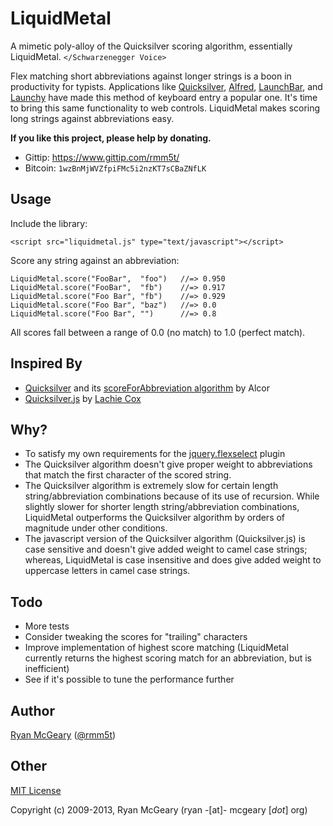 # LiquidMetal

A mimetic poly-alloy of the Quicksilver scoring algorithm, essentially
LiquidMetal. `</Schwarzenegger Voice>`

Flex matching short abbreviations against longer strings is a boon in
productivity for typists.  Applications like
[Quicksilver](http://www.qsapp.com/), [Alfred](http://www.alfredapp.com/),
[LaunchBar](http://www.obdev.at/products/launchbar/index.html), and
[Launchy](http://www.launchy.net/) have made this method of keyboard entry a
popular one.  It's time to bring this same functionality to web controls.
LiquidMetal makes scoring long strings against abbreviations easy.

**If you like this project, please help by donating.**

* Gittip: https://www.gittip.com/rmm5t/
* Bitcoin: `1wzBnMjWVZfpiFMc5i2nzKT7sCBaZNfLK`

## Usage

Include the library:

    <script src="liquidmetal.js" type="text/javascript"></script>

Score any string against an abbreviation:

    LiquidMetal.score("FooBar",  "foo")   //=> 0.950
    LiquidMetal.score("FooBar",  "fb")    //=> 0.917
    LiquidMetal.score("Foo Bar", "fb")    //=> 0.929
    LiquidMetal.score("Foo Bar", "baz")   //=> 0.0
    LiquidMetal.score("Foo Bar", "")      //=> 0.8

All scores fall between a range of 0.0 (no match) to 1.0 (perfect match).

## Inspired By

* [Quicksilver](http://code.google.com/p/blacktree-alchemy/) and its [scoreForAbbreviation algorithm](http://code.google.com/p/blacktree-alchemy/source/browse/trunk/Crucible/Code/NSString_BLTRExtensions.m#61) by Alcor
* [Quicksilver.js](http://rails-oceania.googlecode.com/svn/lachiecox/qs_score/trunk/qs_score.js) by [Lachie Cox](http://smartbomb.com.au/2008/02/11/quicksilver-javascript)

## Why?

* To satisfy my own requirements for the
  [jquery.flexselect](http://rmm5t.github.io/jquery-flexselect) plugin
* The Quicksilver algorithm doesn't give proper weight to abbreviations that
  match the first character of the scored string.
* The Quicksilver algorithm is extremely slow for certain length
  string/abbreviation combinations because of its use of recursion.  While
  slightly slower for shorter length string/abbreviation combinations,
  LiquidMetal outperforms the Quicksilver algorithm by orders of magnitude under
  other conditions.
* The javascript version of the Quicksilver algorithm (Quicksilver.js) is case
  sensitive and doesn't give added weight to camel case strings; whereas,
  LiquidMetal is case insensitive and does give added weight to uppercase
  letters in camel case strings.

## Todo

* More tests
* Consider tweaking the scores for "trailing" characters
* Improve implementation of highest score matching (LiquidMetal
  currently returns the highest scoring match for an abbreviation,
  but is inefficient)
* See if it's possible to tune the performance further

## Author

[Ryan McGeary](http://ryan.mcgeary.org) ([@rmm5t](http://twitter.com/rmm5t))

## Other

[MIT License](http://www.opensource.org/licenses/mit-license.php)

Copyright (c) 2009-2013, Ryan McGeary (ryan -[at]- mcgeary [*dot*] org)
